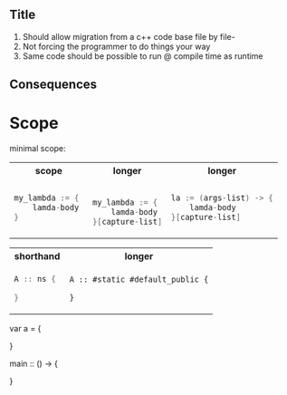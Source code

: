 
## Title

1) Should allow migration from a c++ code base file by file-
2) Not forcing the programmer to do things your way
3) Same code should be possible to run @ compile time as runtime


## Consequences



# Scope



minimal scope:

<table class="compare">
<tr><th>scope</th><th>longer</th><th>longer</th></tr>
<tr><td>

``` cpp
my_lambda := { 
    lamda-body
}
```
</td><td>

``` cpp

my_lambda := {
    lamda-body
}[capture-list]

```

</td><td>

``` cpp
la := (args-list) -> {
    lamda-body
}[capture-list]

```

</td></tr>
</table>




<table class="compare2">
<col/><col/>
<tr><th markdown="1">shorthand</th> <th>longer</th></tr>
<tr><td>

``` cpp
A :: ns { 

}
```
</td><td>

``` bread 
A :: #static #default_public {

}
```
</td></tr>
</table>


var a = {  

}


main :: () -> { 


}